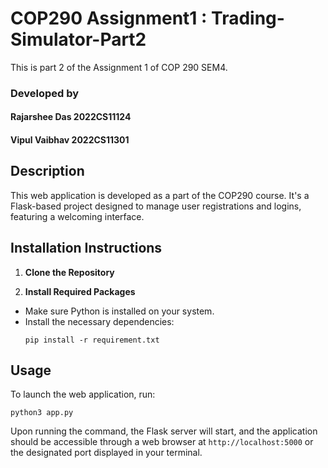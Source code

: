 # COP290 Assignment1 : Trading-Simulator-Part2
This is part 2 of the Assignment 1 of COP 290 SEM4. 
### Developed by
#### Rajarshee Das 2022CS11124
#### Vipul Vaibhav 2022CS11301
## Description
This web application is developed as a part of the COP290 course. It's a Flask-based project designed to manage user registrations and logins, featuring a welcoming interface.

## Installation Instructions

1. **Clone the Repository**


2. **Install Required Packages**
- Make sure Python is installed on your system.
- Install the necessary dependencies:
  ```
  pip install -r requirement.txt
  ```

## Usage

To launch the web application, run:
 
  ```
  python3 app.py
  ```

Upon running the command, the Flask server will start, and the application should be accessible through a web browser at `http://localhost:5000` or the designated port displayed in your terminal.

